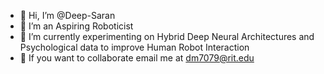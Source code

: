 - 👋 Hi, I’m @Deep-Saran
- 👀 I’m an Aspiring Roboticist
- 🌱 I’m currently experimenting on Hybrid Deep Neural Architectures and Psychological data to improve Human Robot Interaction
- 💞️ If you want to collaborate email me at dm7079@rit.edu

<!---
Deep-Saran/Deep-Saran is a ✨ special ✨ repository because its `README.md` (this file) appears on your GitHub profile.
You can click the Preview link to take a look at your changes.
--->
